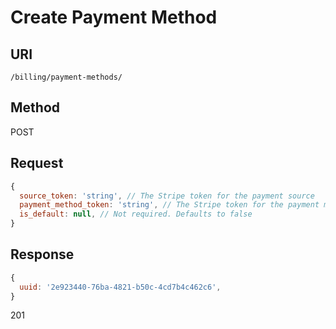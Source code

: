 # Create Payment Method
## URI
`/billing/payment-methods/`

## Method
POST

## Request
```js
{
  source_token: 'string', // The Stripe token for the payment source
  payment_method_token: 'string', // The Stripe token for the payment method
  is_default: null, // Not required. Defaults to false
}
```

## Response
```js
{
  uuid: '2e923440-76ba-4821-b50c-4cd7b4c462c6',
}
```
201
